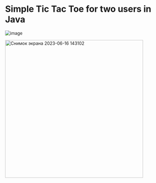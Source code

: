 # Simple Tic Tac Toe for two users in Java
![image](https://github.com/aidanaMergem/TicTacToe/assets/132149476/aacf0ed8-1f4f-4cc8-829f-b27931d2a557)


<img width="448" alt="Снимок экрана 2023-06-16 143102" src="https://github.com/aidanaMergem/TicTacToe/assets/132149476/440c81eb-699e-4bc6-80d8-b7e492d5ba13">
